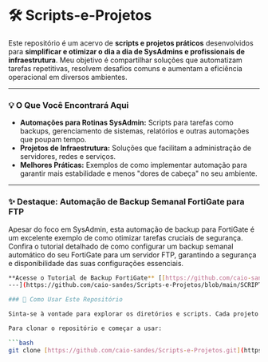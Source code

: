 # 🛠️ Scripts-e-Projetos

Este repositório é um acervo de **scripts e projetos práticos** desenvolvidos para **simplificar e otimizar o dia a dia de SysAdmins e profissionais de infraestrutura**. Meu objetivo é compartilhar soluções que automatizam tarefas repetitivas, resolvem desafios comuns e aumentam a eficiência operacional em diversos ambientes.

---

### 💡 O Que Você Encontrará Aqui

* **Automações para Rotinas SysAdmin:** Scripts para tarefas como backups, gerenciamento de sistemas, relatórios e outras automações que poupam tempo.
* **Projetos de Infraestrutura:** Soluções que facilitam a administração de servidores, redes e serviços.
* **Melhores Práticas:** Exemplos de como implementar automação para garantir mais estabilidade e menos "dores de cabeça" no seu ambiente.

---

### ✨ Destaque: Automação de Backup Semanal FortiGate para FTP

Apesar do foco em SysAdmin, esta automação de backup para FortiGate é um excelente exemplo de como otimizar tarefas cruciais de segurança. Confira o tutorial detalhado de como configurar um backup semanal automático do seu FortiGate para um servidor FTP, garantindo a segurança e disponibilidade das suas configurações essenciais.

```bash
**Acesse o Tutorial de Backup FortiGate** [[https://github.com/caio-sandes/Scripts-e-Projetos.git](https://github.com/caio-sandes/Scripts-e-Projetos.git](https://github.com/caio-sandes/Scripts-e-Projetos/blob/main/SCRIPTS/fortigate-scripts/Automa%C3%A7%C3%A3o%20de%20Backup%20FortiGate%20para%20Servidor%20FTP.docx)
---](https://github.com/caio-sandes/Scripts-e-Projetos/blob/main/SCRIPTS/fortigate-scripts/Automa%C3%A7%C3%A3o%20de%20Backup%20FortiGate%20para%20Servidor%20FTP.docx)

### 🚀 Como Usar Este Repositório

Sinta-se à vontade para explorar os diretórios e scripts. Cada projeto ou script terá sua própria documentação (`README.md` interno) explicando seu propósito, requisitos e como utilizá-lo.

Para clonar o repositório e começar a usar:

```bash
git clone [https://github.com/caio-sandes/Scripts-e-Projetos.git](https://github.com/caio-sandes/Scripts-e-Projetos.git)
